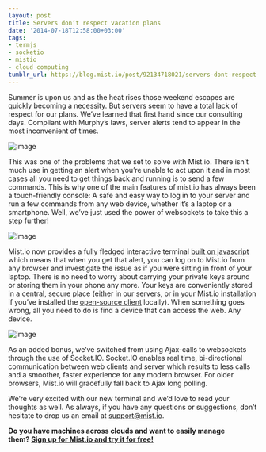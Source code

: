 ```yaml
---
layout: post
title: Servers don’t respect vacation plans
date: '2014-07-18T12:58:00+03:00'
tags:
- termjs
- socketio
- mistio
- cloud computing
tumblr_url: https://blog.mist.io/post/92134718021/servers-dont-respect-vacation-plans
---
```

Summer is upon us and as the heat rises those weekend escapes are quickly becoming a necessity. But servers seem to have a total lack of respect for our plans. We’ve learned that first hand since our consulting days. Compliant with Murphy’s laws, server alerts tend to appear in the most inconvenient of times.

![image](/images/tumblr-images/tumblr_inline_n8wtddZHe61rgqrs8.png)

This was one of the problems that we set to solve with Mist.io. There isn’t much use in getting an alert when you’re unable to act upon it and in most cases all you need to get things back and running is to send a few commands. This is why one of the main features of mist.io has always been a touch-friendly console: A safe and easy way to log in to your server and run a few commands from any web device, whether it’s a laptop or a smartphone. Well, we’ve just used the power of websockets to take this a step further!

![image](/images/tumblr-images/tumblr_inline_n8wszhArtU1rgqrs8.png)

Mist.io now provides a fully fledged interactive terminal [built on javascript](https://github.com/chjj/term.js/) which means that when you get that alert, you can log on to Mist.io from any browser and investigate the issue as if you were sitting in front of your laptop. There is no need to worry about carrying your private keys around or storing them in your phone any more. Your keys are conveniently stored in a central, secure place (either in our servers, or in your Mist.io installation if you’ve installed the [open-source client](https://github.com/mistio/mist.io) locally). When something goes wrong, all you need to do is find a device that can access the web. Any device.

![image](/images/tumblr-images/tumblr_inline_n8wjnySRHU1rgqrs8.png)

As an added bonus, we’ve switched from using Ajax-calls to websockets through the use of Socket.IO. Socket.IO enables real time, bi-directional communication between web clients and server which results to less calls and a smoother, faster experience for any modern browser. For older browsers, Mist.io will gracefully fall back to Ajax long polling.

We’re very excited with our new terminal and we’d love to read your thoughts as well. As always, if you have any questions or suggestions, don’t hesitate to drop us an email at [support@mist.io](mailto:support@mist.io).

**Do you have machines across clouds and want to easily manage them?&nbsp;[Sign up for Mist.io and try it for free!](https://mist.io/)**

